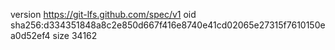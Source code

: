 version https://git-lfs.github.com/spec/v1
oid sha256:d334351848a8c2e850d667f416e8740e41cd02065e27315f7610150ea0d52ef4
size 34162
